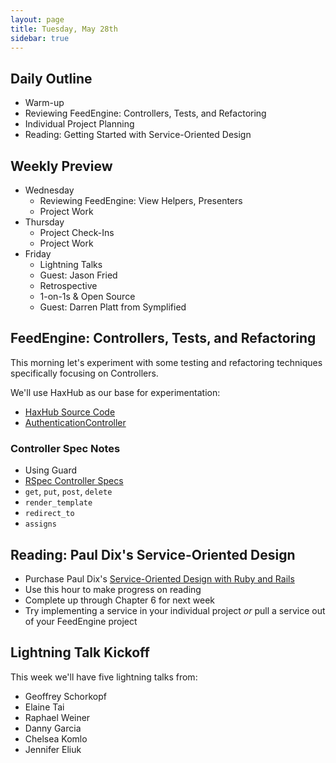 ```yaml
---
layout: page
title: Tuesday, May 28th
sidebar: true
---
```


## Daily Outline

* Warm-up
* Reviewing FeedEngine: Controllers, Tests, and Refactoring
* Individual Project Planning
* Reading: Getting Started with Service-Oriented Design

## Weekly Preview

* Wednesday
  * Reviewing FeedEngine: View Helpers, Presenters
  * Project Work
* Thursday
  * Project Check-Ins
  * Project Work
* Friday
  * Lightning Talks
  * Guest: Jason Fried
  * Retrospective
  * 1-on-1s & Open Source
  * Guest: Darren Platt from Symplified

## FeedEngine: Controllers, Tests, and Refactoring

This morning let's experiment with some testing and refactoring techniques specifically focusing on Controllers.

We'll use HaxHub as our base for experimentation:

* [HaxHub Source Code](https://github.com/blairand/alpha-feed-engine)
* [AuthenticationController](https://github.com/blairand/alpha-feed-engine/blob/master/app/controllers/authentication_controller.rb)

### Controller Spec Notes

* Using Guard
* [RSpec Controller Specs](https://www.relishapp.com/rspec/rspec-rails/docs/controller-specs)
* `get`, `put`, `post`, `delete`
* `render_template`
* `redirect_to`
* `assigns`

## Reading: Paul Dix's Service-Oriented Design

* Purchase Paul Dix's [Service-Oriented Design with Ruby and Rails](http://www.amazon.com/gp/product/0321659368/ref=as_li_ss_tl?ie=UTF8&camp=1789&creative=390957&creativeASIN=0321659368&linkCode=as2&tag=jumplab-20)
* Use this hour to make progress on reading
* Complete up through Chapter 6 for next week
* Try implementing a service in your individual project *or* pull a service out of your FeedEngine project

## Lightning Talk Kickoff

This week we'll have five lightning talks from:

* Geoffrey Schorkopf
* Elaine Tai
* Raphael Weiner
* Danny Garcia
* Chelsea Komlo
* Jennifer Eliuk
